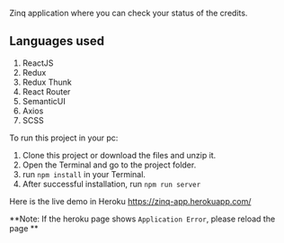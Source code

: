 Zinq application where you can check your status of the credits.

## Languages used
1. ReactJS
2. Redux
3. Redux Thunk
4. React Router
5. SemanticUI
6. Axios
7. SCSS 

To run this project in your pc:
1. Clone this project or download the files and unzip it.
2. Open the Terminal and go to the project folder.
3. run `npm install` in your Terminal.
4. After successful installation, run `npm run server`

Here is the live demo in Heroku https://zinq-app.herokuapp.com/

**Note: If the heroku page shows `Application Error`, please reload the page **
